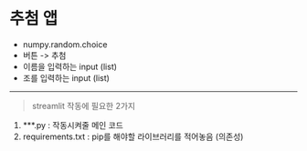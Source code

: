 # 추첨 앱
* numpy.random.choice
* 버튼 -> 추첨
* 이름을 입력하는 input (list)
* 조를 입력하는 input (list)
---
> streamlit 작동에 필요한 2가지
1. ***.py : 작동시켜줄 메인 코드
2. requirements.txt : pip를 해야할 라이브러리를 적어놓음 (의존성)
